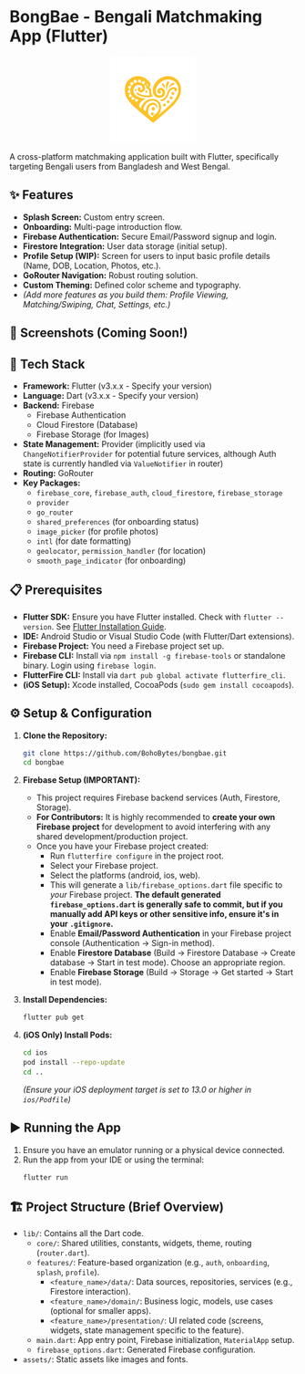 # BongBae - Bengali Matchmaking App (Flutter)

<p align="center">
  <img src="assets/images/logo.png" alt="BongBae Logo" width="150"/>
</p>

A cross-platform matchmaking application built with Flutter, specifically targeting Bengali users from Bangladesh and West Bengal.

<!-- Optional: Add badges for build status, license etc. later -->
<!-- ![Build Status](...) ![License](...) -->

## ✨ Features

- **Splash Screen:** Custom entry screen.
- **Onboarding:** Multi-page introduction flow.
- **Firebase Authentication:** Secure Email/Password signup and login.
- **Firestore Integration:** User data storage (initial setup).
- **Profile Setup (WIP):** Screen for users to input basic profile details (Name, DOB, Location, Photos, etc.).
- **GoRouter Navigation:** Robust routing solution.
- **Custom Theming:** Defined color scheme and typography.
- _(Add more features as you build them: Profile Viewing, Matching/Swiping, Chat, Settings, etc.)_

## 📸 Screenshots (Coming Soon!)

## 🚀 Tech Stack

- **Framework:** Flutter (v3.x.x - Specify your version)
- **Language:** Dart (v3.x.x - Specify your version)
- **Backend:** Firebase
  - Firebase Authentication
  - Cloud Firestore (Database)
  - Firebase Storage (for Images)
- **State Management:** Provider (implicitly used via `ChangeNotifierProvider` for potential future services, although Auth state is currently handled via `ValueNotifier` in router)
- **Routing:** GoRouter
- **Key Packages:**
  - `firebase_core`, `firebase_auth`, `cloud_firestore`, `firebase_storage`
  - `provider`
  - `go_router`
  - `shared_preferences` (for onboarding status)
  - `image_picker` (for profile photos)
  - `intl` (for date formatting)
  - `geolocator`, `permission_handler` (for location)
  - `smooth_page_indicator` (for onboarding)

## 📋 Prerequisites

- **Flutter SDK:** Ensure you have Flutter installed. Check with `flutter --version`. See [Flutter Installation Guide](https://flutter.dev/docs/get-started/install).
- **IDE:** Android Studio or Visual Studio Code (with Flutter/Dart extensions).
- **Firebase Project:** You need a Firebase project set up.
- **Firebase CLI:** Install via `npm install -g firebase-tools` or standalone binary. Login using `firebase login`.
- **FlutterFire CLI:** Install via `dart pub global activate flutterfire_cli`.
- **(iOS Setup):** Xcode installed, CocoaPods (`sudo gem install cocoapods`).

## ⚙️ Setup & Configuration

1.  **Clone the Repository:**

    ```bash
    git clone https://github.com/BohoBytes/bongbae.git
    cd bongbae
    ```

2.  **Firebase Setup (IMPORTANT):**

    - This project requires Firebase backend services (Auth, Firestore, Storage).
    - **For Contributors:** It is highly recommended to **create your own Firebase project** for development to avoid interfering with any shared development/production project.
    - Once you have your Firebase project created:
      - Run `flutterfire configure` in the project root.
      - Select your Firebase project.
      - Select the platforms (android, ios, web).
      - This will generate a `lib/firebase_options.dart` file specific to _your_ Firebase project. **The default generated `firebase_options.dart` is generally safe to commit, but if you manually add API keys or other sensitive info, ensure it's in your `.gitignore`.**
      - Enable **Email/Password Authentication** in your Firebase project console (Authentication -> Sign-in method).
      - Enable **Firestore Database** (Build -> Firestore Database -> Create database -> Start in test mode). Choose an appropriate region.
      - Enable **Firebase Storage** (Build -> Storage -> Get started -> Start in test mode).

3.  **Install Dependencies:**

    ```bash
    flutter pub get
    ```

4.  **(iOS Only) Install Pods:**
    ```bash
    cd ios
    pod install --repo-update
    cd ..
    ```
    _(Ensure your iOS deployment target is set to 13.0 or higher in `ios/Podfile`)_

## ▶️ Running the App

1.  Ensure you have an emulator running or a physical device connected.
2.  Run the app from your IDE or using the terminal:
    ```bash
    flutter run
    ```

## 🏗️ Project Structure (Brief Overview)

- `lib/`: Contains all the Dart code.
  - `core/`: Shared utilities, constants, widgets, theme, routing (`router.dart`).
  - `features/`: Feature-based organization (e.g., `auth`, `onboarding`, `splash`, `profile`).
    - `<feature_name>/data/`: Data sources, repositories, services (e.g., Firestore interaction).
    - `<feature_name>/domain/`: Business logic, models, use cases (optional for smaller apps).
    - `<feature_name>/presentation/`: UI related code (screens, widgets, state management specific to the feature).
  - `main.dart`: App entry point, Firebase initialization, `MaterialApp` setup.
  - `firebase_options.dart`: Generated Firebase configuration.
- `assets/`: Static assets like images and fonts.
